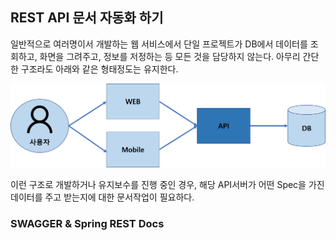## REST API 문서 자동화 하기
일반적으로 여러명이서 개발하는 웹 서비스에서 단일 프로젝트가 DB에서 데이터를 조회하고, 화면을 그려주고, 정보를 저정하는 등 모든 것을 담당하지 않는다. 아무리 간단한 구조라도 아래와 같은 형태정도는 유지한다.

![web](https://raw.githubusercontent.com/rbwls31/rbwls31.github.io/master/images/WEB.png)

이런 구조로 개발하거나 유지보수를 진행 중인 경우, 해당 API서버가 어떤 Spec을 가진 데이터를 주고 받는지에 대한 문서작업이 필요하다.


### SWAGGER & Spring REST Docs




<!--stackedit_data:
eyJoaXN0b3J5IjpbNDcyNTM5NjQ0LC0xNzY2NzIyODQ4LDUwNz
g5NzU3Nyw2OTcwMjc2MiwtNDgyNzk2OTMxLC00NzYzMjg2MThd
fQ==
-->
